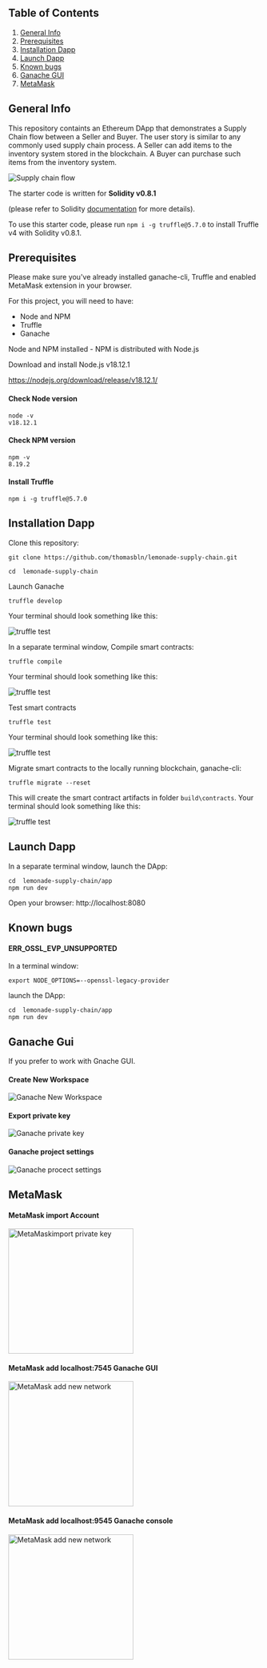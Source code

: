 ## Table of Contents
1. [General Info](#general-info)
2. [Prerequisites](#prerequisites)
3. [Installation Dapp](#installation-dapp)
4. [Launch Dapp](#launch-dapp)
5. [Known bugs](#known-bugs)
6. [Ganache GUI](#ganache-gui)
7. [MetaMask](#metamask)


## General Info

This repository containts an Ethereum DApp that demonstrates a Supply Chain flow between a Seller and Buyer. The user story is similar to any commonly used supply chain process. A Seller can add items to the inventory system stored in the blockchain. A Buyer can purchase such items from the inventory system.

![Supply chain flow](images/simplesupplychain.png)


The starter code is written for **Solidity v0.8.1**

(please refer to Solidity [documentation](https://docs.soliditylang.org/en/v0.8.1/index.html) for more details). 

To use this starter code, please run `npm i -g truffle@5.7.0` to install Truffle v4 with Solidity v0.8.1. 

## Prerequisites

Please make sure you've already installed ganache-cli, Truffle and enabled MetaMask extension in your browser.

For this project, you will need to have:
* Node and NPM
* Truffle
* Ganache

Node and NPM installed - NPM is distributed with Node.js

Download and install Node.js v18.12.1

https://nodejs.org/download/release/v18.12.1/

#### Check Node version
```
node -v
v18.12.1
```
#### Check NPM version
```
npm -v
8.19.2
```

#### Install Truffle
```
npm i -g truffle@5.7.0
```


## Installation Dapp


Clone this repository:

```
git clone https://github.com/thomasbln/lemonade-supply-chain.git
```

```
cd  lemonade-supply-chain
```


Launch Ganache

```
truffle develop
```

Your terminal should look something like this:

![truffle test](images/truffle_develop.png)

In a separate terminal window, Compile smart contracts:

```
truffle compile
```

Your terminal should look something like this:

![truffle test](images/truffle_compile.png)

Test smart contracts

```
truffle test
```

Your terminal should look something like this:

![truffle test](images/truffle_test.png)



Migrate smart contracts to the locally running blockchain, ganache-cli:

```
truffle migrate --reset
```
This will create the smart contract artifacts in folder ```build\contracts```.
Your terminal should look something like this:

![truffle test](images/truffle_migrate.png)



## Launch Dapp 
In a separate terminal window, launch the DApp:

```
cd  lemonade-supply-chain/app
npm run dev
```
Open your browser:  http://localhost:8080
 
 
## Known bugs

#### ERR_OSSL_EVP_UNSUPPORTED

In a terminal window:

```
export NODE_OPTIONS=--openssl-legacy-provider
```
launch the DApp:

```
cd  lemonade-supply-chain/app
npm run dev
```


## Ganache Gui

If you prefer to work with Gnache GUI.
<br>

#### Create New Workspace

![Ganache New Workspace](images/Ganache-new-workspace.png)

#### Export private key

![Ganache private key](images/Ganache-private-key.png)


#### Ganache project settings

![Ganache procect settings](images/Ganache-project-settings.png)


## MetaMask

#### MetaMask import Account
 <img src="./images/MetaMask-import-key.png" alt="MetaMaskimport private key" width="250" >


#### MetaMask add localhost:7545 Ganache GUI

 <img src="./images/MetaMask-add-network-7545.png" alt="MetaMask add new network" width="250" >


#### MetaMask add localhost:9545 Ganache console
 <img src="./images/MetaMask-add-network-9545.png" alt="MetaMask add new network" width="250" >

